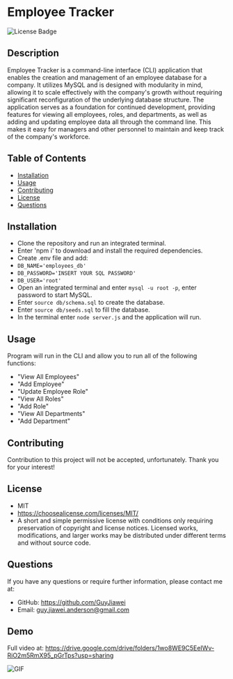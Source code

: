 # Employee Tracker

  ![License Badge](https://img.shields.io/badge/license-MIT-green.svg)

  ## Description
  Employee Tracker is a command-line interface (CLI) application that enables the creation and management of an employee database for a company. It utilizes MySQL and is designed with modularity in mind, allowing it to scale effectively with the company's growth without requiring significant reconfiguration of the underlying database structure. The application serves as a foundation for continued development, providing features for viewing all employees, roles, and departments, as well as adding and updating employee data all through the command line. This makes it easy for managers and other personnel to maintain and keep track of the company's workforce.

  ## Table of Contents

  * [Installation](#installation)
  * [Usage](#usage)
  * [Contributing](#contrubuting)
  * [License](#license)
  * [Questions](#questions)

  ## Installation

  - Clone the repository and run an integrated terminal.
  - Enter 'npm i' to download and install the required dependencies.
  - Create .env file and add: 
  - `DB_NAME='employees_db'`
  - `DB_PASSWORD='INSERT YOUR SQL PASSWORD'`
  - `DB_USER='root'`
  - Open an integrated terminal and enter `mysql -u root -p`, enter password to start MySQL.
  - Enter `source db/schema.sql` to create the database.
  - Enter `source db/seeds.sql` to fill the database.
  - In the terminal enter `node server.js` and the application will run.

  ## Usage

  Program will run in the CLI and allow you to run all of the following functions:
  - "View All Employees"
  - "Add Employee"
  - "Update Employee Role"
  - "View All Roles"
  - "Add Role"
  - "View All Departments"
  - "Add Department"

  ## Contributing

  Contribution to this project will not be accepted, unfortunately. Thank you for your interest!

  
  ## License
  - MIT
  - https://choosealicense.com/licenses/MIT/
  - A short and simple permissive license with conditions only requiring preservation of copyright and license notices. Licensed works, modifications, and larger works may be distributed under different terms and without source code.
  

  ## Questions

  If you have any questions or require further information, please contact me at:

  - GitHub: https://github.com/GuyJiawei
  - Email: guy.jiawei.anderson@gmail.com

  ## Demo
  Full video at: https://drive.google.com/drive/folders/1wo8WE9C5EeIWv-RiO2m5RmX95_pGrTps?usp=sharing

  ![GIF](./Assets/Untitled_%20Feb%2019%2C%202023%2011_16%20AM.gif)
